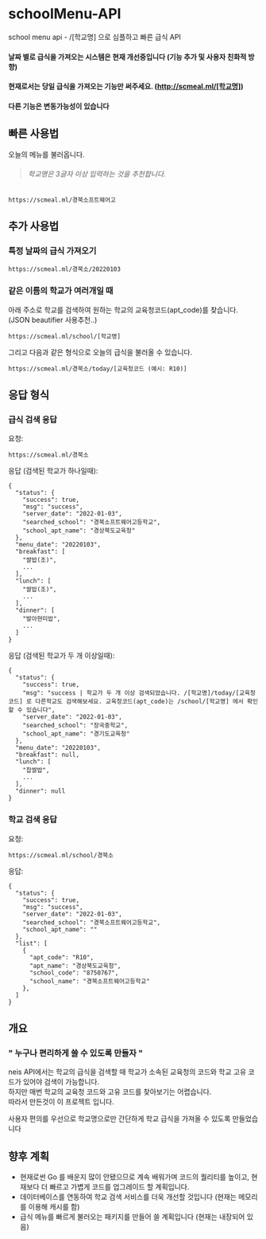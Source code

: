 # schoolMenu-API
school menu api - /[학교명] 으로 심플하고 빠른 급식 API  
#### 날짜 별로 급식을 가져오는 시스템은 현재 개선중입니다 (기능 추가 및 사용자 친화적 방향)
#### 현재로서는 당일 급식을 가져오는 기능만 써주세요. (http://scmeal.ml/[학교명])
#### 다른 기능은 변동가능성이 있습니다

## 빠른 사용법
오늘의 메뉴를 불러옵니다.
> ###### 학교명은 3글자 이상 입력하는 것을 추천합니다. 
```
https://scmeal.ml/경북소프트웨어고
```

## 추가 사용법

### 특정 날짜의 급식 가져오기
```
https://scmeal.ml/경북소/20220103
```
### 같은 이름의 학교가 여러개일 때
아래 주소로 학교를 검색하여 원하는 학교의 교육청코드(apt_code)를 찾습니다. (JSON beautifier 사용추천..)
```
https://scmeal.ml/school/[학교명]
```
그리고 다음과 같은 형식으로 오늘의 급식을 불러올 수 있습니다.
```
https://scmeal.ml/경북소/today/[교육청코드 (예시: R10)]
```
응답 형식
---

### 급식 검색 응답
요청:
```
https://scmeal.ml/경북소
```
응답 (검색된 학교가 하나일때):
```
{
  "status": {
    "success": true,
    "msg": "success",
    "server_date": "2022-01-03",
    "searched_school": "경북소프트웨어고등학교",
    "school_apt_name": "경상북도교육청"
  },
  "menu_date": "20220103",
  "breakfast": [
    "쌀밥(조)",
    ...
  ],
  "lunch": [
    "쌀밥(조)",
    ...
  ],
  "dinner": [
    "발아현미밥",
    ...
  ]
}
```
응답 (검색된 학교가 두 개 이상일때):
```
{
  "status": {
    "success": true,
    "msg": "success | 학교가 두 개 이상 검색되었습니다. /[학교명]/today/[교육청코드] 로 다른학교도 검색해보세요. 교육청코드(apt_code)는 /school/[학교명] 에서 확인할 수 있습니다",
    "server_date": "2022-01-03",
    "searched_school": "장곡중학교",
    "school_apt_name": "경기도교육청"
  },
  "menu_date": "20220103",
  "breakfast": null,
  "lunch": [
    "찹쌀밥",
    ...
  ],
  "dinner": null
}
```
### 학교 검색 응답
요청:
```
https://scmeal.ml/school/경북소
```
응답:
```
{
  "status": {
    "success": true,
    "msg": "success",
    "server_date": "2022-01-03",
    "searched_school": "경북소프트웨어고등학교",
    "school_apt_name": ""
  },
  "list": [
    {
      "apt_code": "R10",
      "apt_name": "경상북도교육청",
      "school_code": "8750767",
      "school_name": "경북소프트웨어고등학교"
    },
  ]
}
```

## 개요
### " 누구나 편리하게 쓸 수 있도록 만들자 "
neis API에서는 학교의 급식을 검색할 때 학교가 소속된 교육청의 코드와 학교 고유 코드가 있어야 검색이 가능합니다.  
하지만 매번 학교의 교육청 코드와 고유 코드를 찾아보기는 어렵습니다.  
따라서 만든것이 이 프로젝트 입니다.  
  
사용자 편의를 우선으로 학교명으로만 간단하게 학교 급식을 가져올 수 있도록 만들었습니다

## 향후 계획
- 현재로썬 Go 를 배운지 많이 안됐으므로 계속 배워가며 코드의 퀄리티를 높이고, 현재보다 더 빠르고 가볍게 코드를 업그레이드 할 계획입니다.  
- 데이터베이스를 연동하여 학교 검색 서비스를 더욱 개선할 것입니다 (현재는 메모리를 이용해 캐시를 함)
- 급식 메뉴를 빠르게 불러오는 패키지를 만들어 쓸 계획입니다 (현재는 내장되어 있음)

